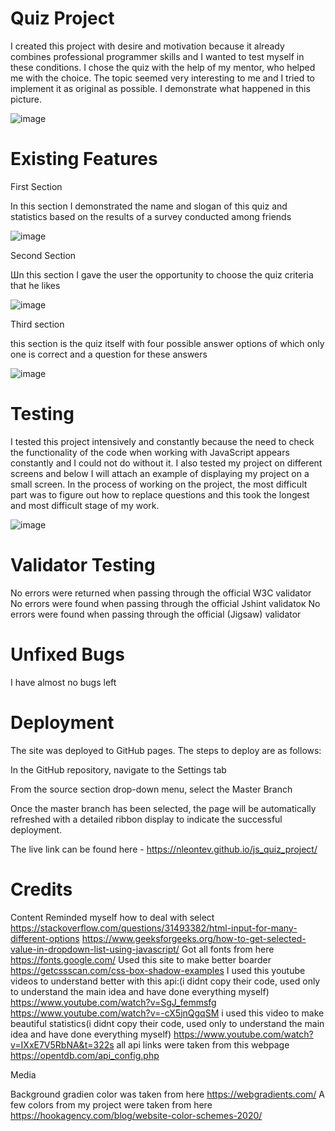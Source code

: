 ﻿# Quiz Project

I created this project with desire and motivation because it already combines professional programmer skills and I wanted to test myself in these conditions. I chose the quiz with the help of my mentor, who helped me with the choice. The topic seemed very interesting to me and I tried to implement it as original as possible. I demonstrate what happened in this picture.
 
 ![image](https://github.com/Nleontev/js_quiz_project/assets/100196079/7a34d081-69b3-4eb0-a0b5-441bf42af77d)

 # Existing Features

 First Section

 In this section I demonstrated the name and slogan of this quiz and statistics based on the results of a survey conducted among friends

![image](https://github.com/Nleontev/js_quiz_project/assets/100196079/f35dfcdd-4a53-4307-9ad2-a1f7869ea7d9)

Second Section

Шn this section I gave the user the opportunity to choose the quiz criteria that he likes

![image](https://github.com/Nleontev/js_quiz_project/assets/100196079/263ab618-0617-4332-b559-40dac387970a)

Third section

this section is the quiz itself with four possible answer options of which only one is correct and a question for these answers

![image](https://github.com/Nleontev/js_quiz_project/assets/100196079/22c9a408-d698-4e2f-8762-8cc555e7d1a0)

# Testing

I tested this project intensively and constantly because the need to check the functionality of the code when working with JavaScript appears constantly and I could not do without it. I also tested my project on different screens and below I will attach an example of displaying my project on a small screen. In the process of working on the project, the most difficult part was to figure out how to replace questions and this took the longest and most difficult stage of my work.

![image](https://github.com/Nleontev/js_quiz_project/assets/100196079/2eb89bb1-00ac-4630-a1f3-b40b19761ad3)

# Validator Testing
No errors were returned when passing through the official W3C validator
No errors were found when passing through the official Jshint validatoк
No errors were found when passing through the official (Jigsaw) validator

# Unfixed Bugs
I have almost no bugs left

# Deployment
The site was deployed to GitHub pages. The steps to deploy are as follows:

In the GitHub repository, navigate to the Settings tab

From the source section drop-down menu, select the Master Branch

Once the master branch has been selected, the page will be automatically refreshed with a detailed ribbon display to indicate the successful deployment.

The live link can be found here - https://nleontev.github.io/js_quiz_project/

# Credits
Content
Reminded myself how to deal with select
https://stackoverflow.com/questions/31493382/html-input-for-many-different-options
https://www.geeksforgeeks.org/how-to-get-selected-value-in-dropdown-list-using-javascript/
Got all fonts from here
https://fonts.google.com/
Used this site to make better boarder
https://getcssscan.com/css-box-shadow-examples
I used this youtube videos to understand better with this api:(i didnt copy their code, used only to understand the main idea and have done everything myself)
https://www.youtube.com/watch?v=SgJ_femmsfg
https://www.youtube.com/watch?v=-cX5jnQgqSM
i used this video to make beautiful statistics(i didnt copy their code, used only to understand the main idea and have done everything myself)
https://www.youtube.com/watch?v=IXxE7V5RbNA&t=322s
all api links were taken from this webpage 
https://opentdb.com/api_config.php

Media

Background gradien color was taken from here
https://webgradients.com/
A few colors from my project were taken from here
https://hookagency.com/blog/website-color-schemes-2020/
